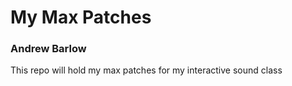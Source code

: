# My Max Patches
### Andrew Barlow
This repo will hold my max patches for my interactive sound class
